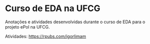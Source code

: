 # Curso de EDA na UFCG
Anotações e atividades desenvolvidas durante o curso de EDA para o projeto ePol na UFCG.

Atividades: https://rpubs.com/igorlimam
